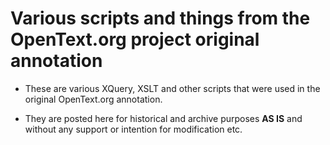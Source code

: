 # Various scripts and things from the OpenText.org project original annotation

* These are various XQuery, XSLT and other scripts that were used in the original OpenText.org annotation.

* They are posted here for historical and archive purposes **AS IS** and without any support or intention for modification etc.

